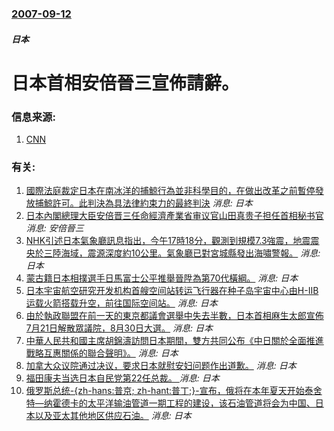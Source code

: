 ### [2007-09-12](/news/2007/09/12/index.md)

##### 日本
# 日本首相安倍晉三宣佈請辭。




### 信息来源:

1. [CNN](https://web.archive.org/web/20070912180137/http://www.cnn.com/2007/WORLD/asiapcf/09/12/abe.resign.ap/index.html)

### 有关:

1. [國際法庭裁定日本在南冰洋的捕鯨行為並非科學目的，在做出改革之前暫停發放捕鯨許可。此判決為具法律約束力的最終判決](/zh/news/2014/03/31/國際法庭裁定日本在南冰洋的捕鯨行為並非科學目的-在做出改革之前暫停發放捕鯨許可-此判決為具法律約束力的最終判決.md) _消息: 日本_
2. [ 日本內閣總理大臣安倍晋三任命經濟產業省审议官山田真贵子担任首相秘书官 ](/zh/news/2013/11/28/日本內閣總理大臣安倍晋三任命經濟產業省审议官山田真贵子担任首相秘书官.md) _消息: 安倍晉三_
3. [NHK引述日本氣象廳訊息指出，今午17時18分，觀測到規模7.3強震，地震震央於三陸海域，震源深度約10公里。氣象廳已對宮城縣發出海嘯警報。](/zh/news/2012/12/7/NHK引述日本氣象廳訊息指出-今午17時18分-觀測到規模73強震-地震震央於三陸海域-震源深度約10公里-氣象廳已對.md) _消息: 日本_
4. [ 蒙古籍日本相撲選手日馬富士公平推舉晉陞為第70代橫綱。](/zh/news/2012/09/26/蒙古籍日本相撲選手日馬富士公平推舉晉陞為第70代橫綱.md) _消息: 日本_
5. [日本宇宙航空研究开发机构首艘空间站转运飞行器在种子岛宇宙中心由H-IIB运载火箭搭载升空，前往国际空间站。](/zh/news/2009/09/11/日本宇宙航空研究开发机构首艘空间站转运飞行器在种子岛宇宙中心由H-IIB运载火箭搭载升空-前往国际空间站.md) _消息: 日本_
6. [由於執政聯盟在前一天的東京都議會選舉中失去半數，日本首相麻生太郎宣佈7月21日解散眾議院，8月30日大選。](/zh/news/2009/07/13/由於執政聯盟在前一天的東京都議會選舉中失去半數-日本首相麻生太郎宣佈7月21日解散眾議院-8月30日大選.md) _消息: 日本_
7. [中華人民共和國主席胡錦濤訪問日本期間，雙方共同公布《中日關於全面推進戰略互惠關係的聯合聲明》。](/zh/news/2008/05/7/中華人民共和國主席胡錦濤訪問日本期間-雙方共同公布-中日關於全面推進戰略互惠關係的聯合聲明.md) _消息: 日本_
8. [加拿大众议院通过决议，要求日本就慰安妇问题作出道歉。](/zh/news/2007/11/28/加拿大众议院通过决议-要求日本就慰安妇问题作出道歉.md) _消息: 日本_
9. [福田康夫当选日本自民党第22任总裁。 ](/zh/news/2007/09/23/福田康夫当选日本自民党第22任总裁.md) _消息: 日本_
10. [俄罗斯总统-{zh-hans:普京; zh-hant:普丁;}-宣布，俄将在本年夏天开始泰舍特—纳霍德卡的太平洋输油管道一期工程的建设，该石油管道将会为中国、日本以及亚太其他地区供应石油。](/zh/news/2006/01/6/俄罗斯总统-zh-hans-普京-zh-hant-普丁-宣布-俄将在本年夏天开始泰舍特-纳霍德卡的太平洋输油管道.md) _消息: 日本_
